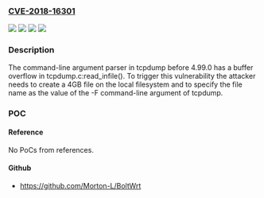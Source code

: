 ### [CVE-2018-16301](https://cve.mitre.org/cgi-bin/cvename.cgi?name=CVE-2018-16301)
![](https://img.shields.io/static/v1?label=Product&message=tcpdump&color=blue)
![](https://img.shields.io/static/v1?label=Version&message=%3C%204.99.0%20&color=brighgreen)
![](https://img.shields.io/static/v1?label=Vulnerability&message=CWE-190%20integer%20overflow%20or%20wraparound&color=brighgreen)
![](https://img.shields.io/static/v1?label=Vulnerability&message=CWE-787%20out-of-bounds%20write&color=brighgreen)

### Description

The command-line argument parser in tcpdump before 4.99.0 has a buffer overflow in tcpdump.c:read_infile(). To trigger this vulnerability the attacker needs to create a 4GB file on the local filesystem and to specify the file name as the value of the -F command-line argument of tcpdump.

### POC

#### Reference
No PoCs from references.

#### Github
- https://github.com/Morton-L/BoltWrt

